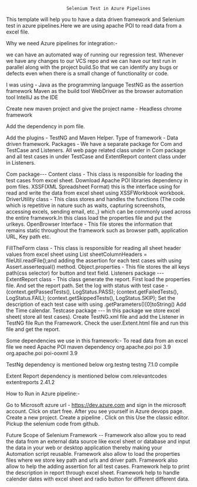                            Selenium Test in Azure Pipelines


This template will help you to have a data driven framework and Selenium test in azure pipelines.Here we are using apache POI to read data from a excel file. 

Why we need Azure pipelines for integration:-

we can have an automated way of running our regression test.  Whenever we have any changes to our VCS repo and we can have our test run in parallel along with the project build.So that we can identify  any bugs or defects even when there is a small change of functionality or code.

I was using - 
Java as the programming language
TestNG as the assertion framework
Maven as the build tool
WebDriver as the browser automation tool
IntelliJ as the IDE

Create new maven project and give the project name - Headless chrome framework

Add the dependency in pom file.

Add the plugins - TestNG and Maven Helper.
Type of framework - Data driven framework.
Packages - We have a separate package for Com and TestCase and Listeners. All web page related class  under in Com package and all test cases  in under TestCase and ExtentReport content class under in Listeners. 

Com package---
Content class - This class is responsible for loading the test cases from excel sheet.
Download Apache POI libraries dependency in pom files.
XSSF(XML Spreadsheet Format) this is the interface using for read and write the data from excel sheet using XSSFWorkbook workbook.
DriverUtility class - This class stores and handles the functions (The code which is repetitive in nature such as waits, capturing screenshots, accessing excels, sending email, etc.,) which can be commonly used across the entire framework.In this class load the properties file and put the urlkeys.
OpenBrowser Interface - This file stores the information that remains static throughout the framework such as browser path, application URL, Key path etc.

FillTheForm class - This class is responsible for reading all sheet header values from excel sheet using List<SheetColumnHeader> sheetColumnHeaders = fileUtil.readFile();and adding the assertion for each test cases with using Assert.assertequal() method.
Object.properties - This file stores the all keys path(css selector) for button and text field.
Listeners package ---
ExtentReport class - This class generate the report.
First load the properties file. And set the report path.
Set the log with status with test case - 
(context.getPassedTests(), LogStatus.PASS);
(context.getFailedTests(), LogStatus.FAIL);
(context.getSkippedTests(), LogStatus.SKIP);
Set the description of each test case with using .getParameters()[0]toString()
Add the Time calendar.
Testcase package --- 
In this package we store excel sheet( store all test cases).
Create TestNG.xml file and add the Listener in TestNG file
<listeners>
   <listener class-name="Listeners.ExtentReport"/>
</listeners>
Run the Framework.
Check the user.Extent.html file and run this file and get the report.

Some dependencies we use in this framework:-
To read data from an excel file we need Apache POI maven dependency
<dependency>
   	<groupId>org.apache.poi</groupId>
   		<artifactId>poi</artifactId>
   		<version>3.9</version>
</dependency>
<dependency>
   		<groupId>org.apache.poi</groupId>
   		<artifactId>poi-ooxml</artifactId>
   		<version>3.9</version>
</dependency>

TestNg dependency is mentioned below
<dependency>
   		<groupId>org.testng</groupId>
   		<artifactId>testng</artifactId>
   		<version>7.1.0</version>
   		<scope>compile</scope>
</dependency>

Extent Report dependency is mentioned below
<dependency>
	<groupId>com.relevantcodes</groupId>
            <artifactId>extentreports</artifactId>
            <version>2.41.2</version>
</dependency>

How to Run in Azure pipeline:-

Go to Microsoft azure url - https://dev.azure.com and sign in the microsoft account.
Click on start free. After you see yourself in Azure devops page.
Create a new project.
Create a pipeline .
Click on this Use the classic editor. Pickup the selenium code from github.

Future Scope of Selenium Framework --
Framework also allow you to read the data from an external data source like excel sheet or database and input the data in your web or desktop application thereby making your Automation script reusable.
Framework also allow to load the properties files where we store key path and urls and driver path.
Framework also allow to help the adding assertion for all test cases.
Framework help to print the description in report through excel sheet.
Framework help to handle calender dates with excel sheet and radio button for different different data.




